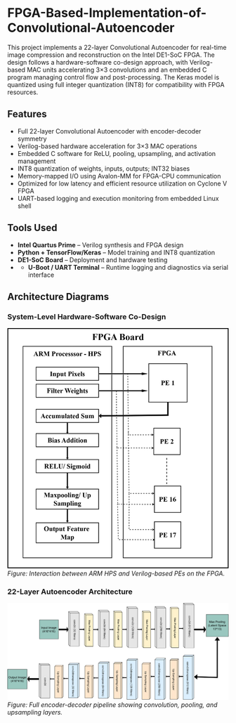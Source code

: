 # FPGA-Based-Implementation-of-Convolutional-Autoencoder
This project implements a 22-layer Convolutional Autoencoder for real-time image compression and reconstruction on the Intel DE1-SoC FPGA. The design follows a hardware-software co-design approach, with Verilog-based MAC units accelerating 3×3 convolutions and an embedded C program managing control flow and post-processing. The Keras model is quantized using full integer quantization (INT8) for compatibility with FPGA resources.


## Features

- Full 22-layer Convolutional Autoencoder with encoder-decoder symmetry
- Verilog-based hardware acceleration for 3×3 MAC operations
- Embedded C software for ReLU, pooling, upsampling, and activation management
- INT8 quantization of weights, inputs, outputs; INT32 biases
- Memory-mapped I/O using Avalon-MM for FPGA-CPU communication
- Optimized for low latency and efficient resource utilization on Cyclone V FPGA
- UART-based logging and execution monitoring from embedded Linux shell


## Tools Used

- **Intel Quartus Prime** – Verilog synthesis and FPGA design
- **Python + TensorFlow/Keras** – Model training and INT8 quantization
- **DE1-SoC Board** – Deployment and hardware testing
- - **U-Boot / UART Terminal** – Runtime logging and diagnostics via serial interface


## Architecture Diagrams

### System-Level Hardware-Software Co-Design

![System Architecture](images/FPGA_Board.png)
*Figure: Interaction between ARM HPS and Verilog-based PEs on the FPGA.*

### 22-Layer Autoencoder Architecture

![CAE Architecture](images/autoencoder_arch.png)
*Figure: Full encoder-decoder pipeline showing convolution, pooling, and upsampling layers.*



